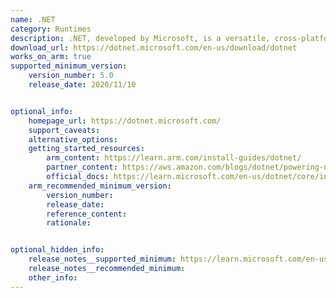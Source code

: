 ```yaml
---
name: .NET
category: Runtimes
description: .NET, developed by Microsoft, is a versatile, cross-platform framework used for building a wide range of applications. It features a large class library named Framework Class Library (FCL) and provides language interoperability across several programming languages.
download_url: https://dotnet.microsoft.com/en-us/download/dotnet
works_on_arm: true
supported_minimum_version:
    version_number: 5.0
    release_date: 2020/11/10


optional_info:
    homepage_url: https://dotnet.microsoft.com/
    support_caveats:
    alternative_options:
    getting_started_resources:
        arm_content: https://learn.arm.com/install-guides/dotnet/
        partner_content: https://aws.amazon.com/blogs/dotnet/powering-net-8-with-aws-graviton3-benchmarks/
        official_docs: https://learn.microsoft.com/en-us/dotnet/core/install/linux-ubuntu
    arm_recommended_minimum_version:
        version_number:
        release_date:
        reference_content:
        rationale:


optional_hidden_info:
    release_notes__supported_minimum: https://learn.microsoft.com/en-us/dotnet/core/whats-new/dotnet-5
    release_notes__recommended_minimum:
    other_info: 
---
```

